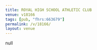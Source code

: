 ```yaml
---
title: ROYAL HIGH SCHOOL ATHLETIC CLUB
venue: v18166
tags: [pub, "fhrs:663679"]
permalink: /v/18166/
layout: venue
---
```

null